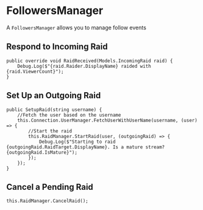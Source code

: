 ﻿# FollowersManager

A `FollowersManager` allows you to manage follow events

## Respond to Incoming Raid

```
public override void RaidReceived(Models.IncomingRaid raid) {
	Debug.Log($"{raid.Raider.DisplayName} raided with {raid.ViewerCount}");
}
```

## Set Up an Outgoing Raid

```
public SetupRaid(string username) {
	//Fetch the user based on the username
	this.Connection.UserManager.FetchUserWithUserName(username, (user) => {
		//Start the raid
		this.RaidManager.StartRaid(user, (outgoingRaid) => {
			Debug.Log($"Starting to raid {outgoingRaid.RaidTarget.DisplayName}. Is a mature stream? {outgoingRaid.IsMature}");
		});
	});
}
```

## Cancel a Pending Raid

```
this.RaidManager.CancelRaid();
```